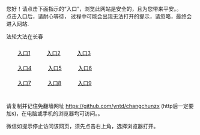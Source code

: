 您好！请点击下面指示的“入口”，浏览此网站是安全的，且为您带来平安。。 <br/>
点击入口后，请耐心等待， 过程中可能会出现无法打开的提示，请忽略，最终会进入网站. </br>

法轮大法在长春<br/>
<div style="padding:10px"><a style="margin:20px" target="_blank" href="https://d3i6xib43mao9h.cloudfront.net/2Qpsp?frzxaao" id="ccLink1" rel="nofollow">入口1</a> <a target="_blank" style="margin:20px" href="https://d296qcjjpl7ibp.cloudfront.net/2Qpsp?mzfvgtd" id="ccLink2" rel="nofollow">入口2</a> <a style="margin:20px" target="_blank" href="https://d18s3t6dbma5ve.cloudfront.net/2Qpsp?yxuteeez" id="ccLink3" rel="nofollow">入口3</a></div>

<div style="padding:10px" ><a style="margin:20px" target="_blank" href="https://d3i6xib43mao9h.cloudfront.net/2Qpsp?frzxaao" id="ccLink4" rel="nofollow">入口4</a> <a style="margin:20px" href="https://d296qcjjpl7ibp.cloudfront.net/2Qpsp?mzfvgtd" target="_blank" id="ccLink5" rel="nofollow">入口5</a> <a style="margin:20px" href="https://d18s3t6dbma5ve.cloudfront.net/2Qpsp?yxuteeez" target="_blank" id="ccLink6" rel="nofollow">入口6</a></div>

<div style="padding:10px"><a style="margin:20px" target="_blank" href="https://d3i6xib43mao9h.cloudfront.net/2Qpsp?frzxaao" id="ccLink7" rel="nofollow">入口7</a> <a style="margin:20px" href="https://d296qcjjpl7ibp.cloudfront.net/2Qpsp?mzfvgtd" target="_blank" id="ccLink8" rel="nofollow">入口8</a> <a style="margin:20px" target="_blank" href="https://d18s3t6dbma5ve.cloudfront.net/2Qpsp?yxuteeez" id="ccLink9" rel="nofollow">入口9</a></div>

<br/>



请复制并记住免翻墙网址 https://github.com/yntd/changchunzx (http后一定要加s)，在电脑或手机的浏览器均可访问。。<br/>

微信如提示停止访问该网页，须先点击右上角，选择浏览器打开。
